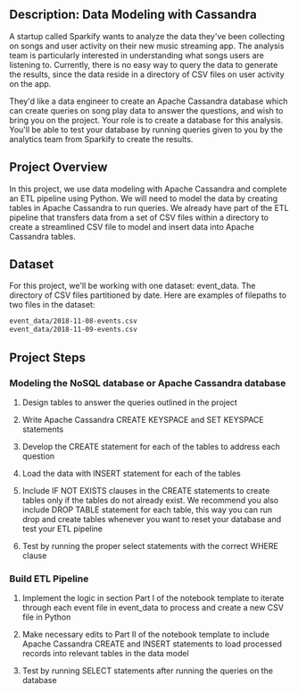 ## Description: Data Modeling with Cassandra

A startup called Sparkify wants to analyze the data they've been collecting on
songs and user activity on their new music streaming app. The analysis team is
particularly interested in understanding what songs users are listening to.
Currently, there is no easy way to query the data to generate the results,
since the data reside in a directory of CSV files on user activity on the app.

They'd like a data engineer to create an Apache Cassandra database which can
create queries on song play data to answer the questions, and wish to bring you
on the project. Your role is to create a database for this analysis. You'll be
able to test your database by running queries given to you by the analytics
team from Sparkify to create the results.


## Project Overview

In this project, we use data modeling with Apache Cassandra and complete an ETL
pipeline using Python.  We will need to model the data by creating tables in
Apache Cassandra to run queries. We already have part of the ETL pipeline that
transfers data from a set of CSV files within a directory to create a
streamlined CSV file to model and insert data into Apache Cassandra tables.


## Dataset

For this project, we'll be working with one dataset: event_data. The directory
of CSV files partitioned by date. Here are examples of filepaths to two files
in the dataset:

```bash
event_data/2018-11-08-events.csv
event_data/2018-11-09-events.csv
```

## Project Steps

### Modeling the NoSQL database or Apache Cassandra database

  1. Design tables to answer the queries outlined in the project

  2. Write Apache Cassandra CREATE KEYSPACE and SET KEYSPACE statements

  3. Develop the CREATE statement for each of the tables to address each
     question

  4. Load the data with INSERT statement for each of the tables

  5. Include IF NOT EXISTS clauses in the CREATE statements to create tables
     only if the tables do not already exist. We recommend you also include
     DROP TABLE statement for each table, this way you can run drop and create
     tables whenever you want to reset your database and test your ETL pipeline

  6. Test by running the proper select statements with the correct WHERE clause


### Build ETL Pipeline

  1. Implement the logic in section Part I of the notebook template to iterate
     through each event file in event_data to process and create a new CSV file
     in Python

  2. Make necessary edits to Part II of the notebook template to include Apache
     Cassandra CREATE and INSERT statements to load processed records into
     relevant tables in the data model

  3. Test by running SELECT statements after running the queries on the
     database


